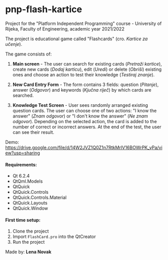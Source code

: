 # pnp-flash-kartice

Project for the "Platform Independent Programming" course - University of Rijeka, Faculty of Engineering, academic year 2021/2022

The project is educational game called "Flashcards" (cro. _Kartice za učenje_).

The game consists of:  
  
1. **Main screen** - The user can search for existing cards (_Pretraži kartice_), create new cards (_Dodaj karticu_), edit (_Uredi_) or delete (_Obriši_) existing ones and choose an action to test their knowledge (_Testiraj znanje_). 
  
2. **New Card Entry Form** - The form contains 3 fields: question (_Pitanje_), answer (_Odgovor_) and keywords (_Kjučna riječ_) by which cards are searched.
  
3. **Knowledge Test Screen** - User sees randomly arranged existing question cards. The user can choose one of two actions: "I know the answer" (_Znam odgovor_) or "I don't know the answer" (_Ne znam odgovor_). Depending on the selected action, the card is added to the number of correct or incorrect answers. At the end of the test, the user can see their result.

Demo: https://drive.google.com/file/d/14W2JVZ1Q0Z1n7RtkMrlV16BOWrPK_yPa/view?usp=sharing

#### Requirements:
- Qt 6.2.4
- QtQml.Models
- QtQuick
- QtQuick.Controls
- QtQuick.Controls.Material
- QtQuick.Layouts
- QtQuick.Window


#### First time setup:
1. Clone the project
2. Import `FlashCard.pro` into the QtCreator
3. Run the project

Made by: **Lena Novak**